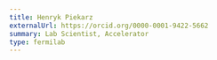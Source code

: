 ```yaml
---
title: Henryk Piekarz
externalUrl: https://orcid.org/0000-0001-9422-5662
summary: Lab Scientist, Accelerator
type: fermilab
---
```

